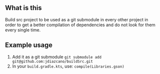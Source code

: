 ## What is this

Build src project to be used as a git submodule in every other project in order to get a better compilation of dependencies
and do not look for them every single time.

## Example usage

1. Add it as a git submodule `git submodule add git@github.com:jdiazcano/buildSrc.git`
1. In your `build.gradle.kts`, use: `compile(Libraries.gson)`